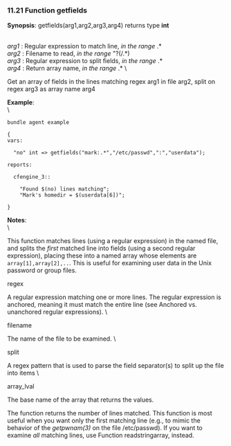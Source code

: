 ### 11.21 Function getfields

**Synopsis**: getfields(arg1,arg2,arg3,arg4) returns type **int**

\
 *arg1* : Regular expression to match line, *in the range* .\* \
 *arg2* : Filename to read, *in the range* "?(/.\*) \
 *arg3* : Regular expression to split fields, *in the range* .\* \
 *arg4* : Return array name, *in the range* .\* \

Get an array of fields in the lines matching regex arg1 in file arg2,
split on regex arg3 as array name arg4

**Example**:\
 \

    bundle agent example

    {     
    vars:

      "no" int => getfields("mark:.*","/etc/passwd",":","userdata");

    reports:

      cfengine_3::

        "Found $(no) lines matching";
        "Mark's homedir = $(userdata[6])";

    }

**Notes**:\
 \

This function matches lines (using a regular expression) in the named
file, and splits the *first* matched line into fields (using a second
regular expression), placing these into a named array whose elements are
`array[1],array[2],..`. This is useful for examining user data in the
Unix password or group files.

regex

A regular expression matching one or more lines. The regular expression
is anchored, meaning it must match the entire line (see Anchored vs.
unanchored regular expressions). \

filename

The name of the file to be examined. \

split

A regex pattern that is used to parse the field separator(s) to split up
the file into items \

array\_lval

The base name of the array that returns the values.

The function returns the number of lines matched. This function is most
useful when you want only the first matching line (e.g., to mimic the
behavior of the *getpwnam(3)* on the file /etc/passwd). If you want to
examine *all* matching lines, use Function readstringarray, instead.
